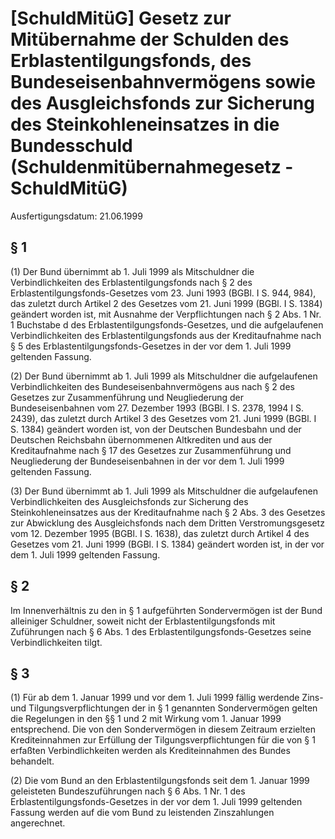 # [SchuldMitüG] Gesetz zur Mitübernahme der Schulden des Erblastentilgungsfonds, des Bundeseisenbahnvermögens sowie des Ausgleichsfonds zur Sicherung des Steinkohleneinsatzes in die Bundesschuld  (Schuldenmitübernahmegesetz - SchuldMitüG)

Ausfertigungsdatum: 21.06.1999

 

## § 1

(1) Der Bund übernimmt ab 1. Juli 1999 als Mitschuldner die Verbindlichkeiten des Erblastentilgungsfonds nach § 2 des Erblastentilgungsfonds-Gesetzes vom 23. Juni 1993 (BGBl. I S. 944, 984), das zuletzt durch Artikel 2 des Gesetzes vom 21. Juni 1999 (BGBl. I S. 1384) geändert worden ist, mit Ausnahme der Verpflichtungen nach § 2 Abs. 1 Nr. 1 Buchstabe d des Erblastentilgungsfonds-Gesetzes, und die aufgelaufenen Verbindlichkeiten des Erblastentilgungsfonds aus der Kreditaufnahme nach § 5 des Erblastentilgungsfonds-Gesetzes in der vor dem 1. Juli 1999 geltenden Fassung.

(2) Der Bund übernimmt ab 1. Juli 1999 als Mitschuldner die aufgelaufenen Verbindlichkeiten des Bundeseisenbahnvermögens aus nach § 2 des Gesetzes zur Zusammenführung und Neugliederung der Bundeseisenbahnen vom 27. Dezember 1993 (BGBl. I S. 2378, 1994 I S. 2439), das zuletzt durch Artikel 3 des Gesetzes vom 21. Juni 1999 (BGBl. I S. 1384) geändert worden ist, von der Deutschen Bundesbahn und der Deutschen Reichsbahn übernommenen Altkrediten und aus der Kreditaufnahme nach § 17 des Gesetzes zur Zusammenführung und Neugliederung der Bundeseisenbahnen in der vor dem 1. Juli 1999 geltenden Fassung.

(3) Der Bund übernimmt ab 1. Juli 1999 als Mitschuldner die aufgelaufenen Verbindlichkeiten des Ausgleichsfonds zur Sicherung des Steinkohleneinsatzes aus der Kreditaufnahme nach § 2 Abs. 3 des Gesetzes zur Abwicklung des Ausgleichsfonds nach dem Dritten Verstromungsgesetz vom 12. Dezember 1995 (BGBl. I S. 1638), das zuletzt durch Artikel 4 des Gesetzes vom 21. Juni 1999 (BGBl. I S. 1384) geändert worden ist, in der vor dem 1. Juli 1999 geltenden Fassung.


## § 2

Im Innenverhältnis zu den in § 1 aufgeführten Sondervermögen ist der Bund alleiniger Schuldner, soweit nicht der Erblastentilgungsfonds mit Zuführungen nach § 6 Abs. 1 des Erblastentilgungsfonds-Gesetzes seine Verbindlichkeiten tilgt.


## § 3

(1) Für ab dem 1. Januar 1999 und vor dem 1. Juli 1999 fällig werdende Zins- und Tilgungsverpflichtungen der in § 1 genannten Sondervermögen gelten die Regelungen in den §§ 1 und 2 mit Wirkung vom 1. Januar 1999 entsprechend. Die von den Sondervermögen in diesem Zeitraum erzielten Krediteinnahmen zur Erfüllung der Tilgungsverpflichtungen für die von § 1 erfaßten Verbindlichkeiten werden als Krediteinnahmen des Bundes behandelt.

(2) Die vom Bund an den Erblastentilgungsfonds seit dem 1. Januar 1999 geleisteten Bundeszuführungen nach § 6 Abs. 1 Nr. 1 des Erblastentilgungsfonds-Gesetzes in der vor dem 1. Juli 1999 geltenden Fassung werden auf die vom Bund zu leistenden Zinszahlungen angerechnet.
